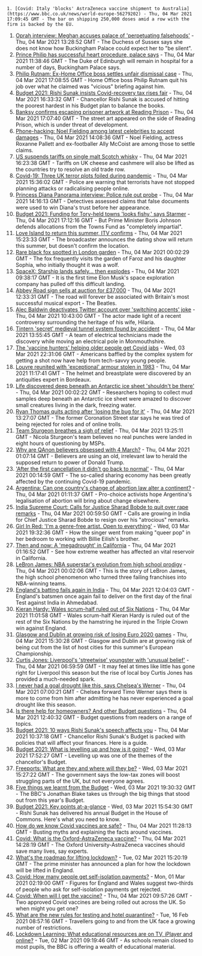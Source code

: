 
    1. [Covid: Italy 'blocks' AstraZeneca vaccine shipment to Australia](https://www.bbc.co.uk/news/world-europe-56279202) - Thu, 04 Mar 2021 17:09:45 GMT - The bar on shipping 250,000 doses amid a row with the firm is backed by the EU.
1. [Oprah interview: Meghan accuses palace of 'perpetuating falsehoods'](https://www.bbc.co.uk/news/uk-56275888) - Thu, 04 Mar 2021 13:28:52 GMT - The Duchess of Sussex says she does not know how Buckingham Palace could expect her to "be silent".
1. [Prince Philip has successful heart procedure, palace says](https://www.bbc.co.uk/news/uk-56278445) - Thu, 04 Mar 2021 11:38:46 GMT - The Duke of Edinburgh will remain in hospital for a number of days, Buckingham Palace says.
1. [Philip Rutnam: Ex-Home Office boss settles unfair dismissal case](https://www.bbc.co.uk/news/uk-politics-56281781) - Thu, 04 Mar 2021 17:08:55 GMT - Home Office boss Philip Rutnam quit his job over what he claimed was "vicious" briefing against him.
1. [Budget 2021: Rishi Sunak insists Covid-recovery tax rises fair](https://www.bbc.co.uk/news/uk-politics-56274711) - Thu, 04 Mar 2021 16:33:32 GMT - Chancellor Rishi Sunak is accused of hitting the poorest hardest in his Budget plan to balance the books.
1. [Banksy confirms escaping prisoner artwork at Reading Prison](https://www.bbc.co.uk/news/uk-england-berkshire-56243680) - Thu, 04 Mar 2021 17:07:40 GMT - The street art appeared on the side of Reading Prison, which is under threat of development.
1. [Phone-hacking: Noel Fielding among latest celebrities to accept damages](https://www.bbc.co.uk/news/uk-56280368) - Thu, 04 Mar 2021 14:08:36 GMT - Noel Fielding, actress Roxanne Pallett and ex-footballer Ally McCoist are among those to settle claims.
1. [US suspends tariffs on single malt Scotch whisky](https://www.bbc.co.uk/news/business-56279525) - Thu, 04 Mar 2021 16:23:38 GMT - Tariffs on UK cheese and cashmere will also be lifted as the countries try to resolve an old trade row.
1. [Covid-19: Three UK terror plots foiled during pandemic](https://www.bbc.co.uk/news/uk-56277800) - Thu, 04 Mar 2021 15:36:02 GMT - Police are warning that terrorists have not stopped planning attacks or radicalising people online.
1. [Princess Diana Panorama interview: Police rule out probe](https://www.bbc.co.uk/news/uk-56281694) - Thu, 04 Mar 2021 14:16:13 GMT - Detectives assessed claims that false documents were used to win Diana's trust before her appearance.
1. [Budget 2021: Funding for Tory-held towns 'looks fishy,' says Starmer](https://www.bbc.co.uk/news/uk-politics-56281774) - Thu, 04 Mar 2021 17:12:16 GMT - But Prime Minister Boris Johnson defends allocations from the Towns Fund as "completely impartial".
1. [Love Island to return this summer, ITV confirms](https://www.bbc.co.uk/news/entertainment-arts-56277850) - Thu, 04 Mar 2021 15:23:33 GMT - The broadcaster announces the dating show will return this summer, but doesn't confirm the location.
1. [Rare black fox spotted in London garden](https://www.bbc.co.uk/news/uk-england-london-56266743) - Thu, 04 Mar 2021 00:02:29 GMT - The fox frequently visits the garden of Faroz and his daughter Sophia, who initially thought it was a wolf.
1. [SpaceX: Starship lands safely... then explodes](https://www.bbc.co.uk/news/science-environment-56275483) - Thu, 04 Mar 2021 09:38:17 GMT - It is the first time Elon Musk's space exploration company has pulled off this difficult landing.
1. [Abbey Road sign sells at auction for £37,000](https://www.bbc.co.uk/news/uk-england-london-56280104) - Thu, 04 Mar 2021 12:33:31 GMT - The road will forever be associated with Britain's most successful musical export - The Beatles.
1. [Alec Baldwin deactivates Twitter account over 'switching accents' joke](https://www.bbc.co.uk/news/entertainment-arts-56277845) - Thu, 04 Mar 2021 10:43:00 GMT - The actor made light of a recent controversy surrounding the heritage of his wife, Hilaria.
1. [Tintern 'secret' medieval tunnel system found by accident](https://www.bbc.co.uk/news/uk-wales-56281726) - Thu, 04 Mar 2021 13:55:45 GMT - A team of electrical technicians made the discovery while moving an electrical pole in Monmouthshire.
1. [The 'vaccine hunters' helping older people get Covid jabs](https://www.bbc.co.uk/news/world-us-canada-56270333) - Wed, 03 Mar 2021 22:31:06 GMT - Americans baffled by the complex system for getting a shot now have help from tech-savvy young people.
1. [Louvre reunited with 'exceptional' armour stolen in 1983](https://www.bbc.co.uk/news/world-europe-56277325) - Thu, 04 Mar 2021 11:17:41 GMT - The helmet and breastplate were discovered by an antiquities expert in Bordeaux.
1. [Life discovered deep beneath an Antarctic ice sheet 'shouldn't be there'](https://www.bbc.co.uk/news/science-environment-56268439) - Thu, 04 Mar 2021 00:02:22 GMT - Researchers hoping to collect mud samples deep beneath an Antarctic ice sheet were amazed to discover small creatures living in the dark, freezing water.
1. [Ryan Thomas quits acting after 'losing the bug for it'](https://www.bbc.co.uk/news/entertainment-arts-56278135) - Thu, 04 Mar 2021 13:27:07 GMT - The former Coronation Street star says he was tired of being rejected for roles and of online trolls.
1. [Team Sturgeon breathes a sigh of relief](https://www.bbc.co.uk/news/uk-scotland-scotland-politics-56281854) - Thu, 04 Mar 2021 13:25:11 GMT - Nicola Sturgeon's team believes no real punches were landed in eight hours of questioning by MSPs.
1. [Why are QAnon believers obsessed with 4 March?](https://www.bbc.co.uk/news/blogs-trending-56260345) - Thu, 04 Mar 2021 01:07:14 GMT - Believers are using an old, irrelevant law to herald the supposed return to power of Donald Trump.
1. ['After the first cancellation it didn't go back to normal'](https://www.bbc.co.uk/news/business-56209011) - Thu, 04 Mar 2021 00:14:59 GMT - The so-called sharing economy has been greatly affected by the continuing Covid-19 pandemic.
1. [Argentina: Can one country's change of abortion law alter a continent?](https://www.bbc.co.uk/news/world-latin-america-56098334) - Thu, 04 Mar 2021 01:11:37 GMT - Pro-choice activists hope Argentina's legalisation of abortion will bring about change elsewhere.
1. [India Supreme Court: Calls for Justice Sharad Bobde to quit over rape remarks](https://www.bbc.co.uk/news/world-asia-india-56263990) - Thu, 04 Mar 2021 00:59:50 GMT - Calls are growing in India for Chief Justice Sharad Bobde to resign over his "atrocious" remarks.
1. [Girl In Red: 'I'm a genre-free artist. Open to everything'](https://www.bbc.co.uk/news/entertainment-arts-56040643) - Wed, 03 Mar 2021 19:32:36 GMT - How the singer went from making "queer pop" in her bedroom to working with Billie Eilish's brother.
1. [Then and now: A 'megadrought' in California](https://www.bbc.co.uk/news/science-environment-56225862) - Thu, 04 Mar 2021 01:16:52 GMT - See how extreme weather has affected an vital reservoir in California.
1. [LeBron James: NBA superstar's evolution from high school prodigy](https://www.bbc.co.uk/sport/basketball/56186430) - Thu, 04 Mar 2021 00:02:06 GMT - This is the story of LeBron James, the high school phenomenon who turned three failing franchises into NBA-winning teams.
1. [England's batting fails again in India](https://www.bbc.co.uk/sport/cricket/56276081) - Thu, 04 Mar 2021 12:04:03 GMT - England's batsmen once again fail to deliver on the first day of the final Test against India in Ahmedabad.
1. [Kieran Hardy: Wales scrum-half ruled out of Six Nations](https://www.bbc.co.uk/sport/rugby-union/56253138) - Thu, 04 Mar 2021 11:01:58 GMT - Wales scrum-half Kieran Hardy is ruled out of the rest of the Six Nations by the hamstring he injured in the Triple Crown win against England.
1. [Glasgow and Dublin at growing risk of losing Euro 2020 games](https://www.bbc.co.uk/sport/football/56250120) - Thu, 04 Mar 2021 15:30:28 GMT - Glasgow and Dublin are at growing risk of being cut from the list of host cities for this summer's European Championship.
1. [Curtis Jones: Liverpool's 'streetwise' youngster with 'unusual belief'](https://www.bbc.co.uk/sport/football/56239474) - Thu, 04 Mar 2021 06:59:59 GMT - It may feel at times like little has gone right for Liverpool this season but the rise of local boy Curtis Jones has provided a much-needed spark.
1. [I never had a goal drought like this, says Chelsea's Werner](https://www.bbc.co.uk/sport/football/56269757) - Thu, 04 Mar 2021 07:00:21 GMT - Chelsea forward Timo Werner says there is more to come from him after admitting he has never experienced a goal drought like this season.
1. [Is there help for homeowners? And other Budget questions](https://www.bbc.co.uk/news/explainers-56280035) - Thu, 04 Mar 2021 12:40:32 GMT - Budget questions from readers on a range of topics.
1. [Budget 2021: 10 ways Rishi Sunak's speech affects you](https://www.bbc.co.uk/news/business-56263581) - Thu, 04 Mar 2021 10:37:18 GMT - Chancellor Rishi Sunak's Budget is packed with policies that will affect your finances. Here is a guide.
1. [Budget 2021: What is levelling up and how is it going?](https://www.bbc.co.uk/news/56238260) - Wed, 03 Mar 2021 17:52:27 GMT - Levelling up was one of the themes of the chancellor's Budget.
1. [Freeports: What are they and where will they be?](https://www.bbc.co.uk/news/uk-politics-55819489) - Wed, 03 Mar 2021 15:27:22 GMT - The government says the low-tax zones will boost struggling parts of the UK, but not everyone agrees.
1. [Five things we learnt from the Budget](https://www.bbc.co.uk/news/uk-politics-56272840) - Wed, 03 Mar 2021 19:30:32 GMT - The BBC's Jonathan Blake takes us through the big things that stood out from this year's Budget.
1. [Budget 2021: Key points at-a-glance](https://www.bbc.co.uk/news/uk-politics-56266773) - Wed, 03 Mar 2021 15:54:30 GMT - Rishi Sunak has delivered his annual Budget in the House of Commons. Here's what you need to know.
1. [How do we know Covid vaccines are safe?](https://www.bbc.co.uk/news/health-55056016) - Thu, 04 Mar 2021 11:28:13 GMT - Busting myths and explaining the facts around vaccines.
1. [Covid: What is the Oxford-AstraZeneca vaccine?](https://www.bbc.co.uk/news/health-55302595) - Thu, 04 Mar 2021 14:28:19 GMT - The Oxford University-AstraZeneca vaccines should save many lives, say experts.
1. [What's the roadmap for lifting lockdown?](https://www.bbc.co.uk/news/explainers-52530518) - Tue, 02 Mar 2021 15:20:19 GMT - The prime minister has announced a plan for how the lockdown will be lifted in England.
1. [Covid: How many people get self-isolation payments?](https://www.bbc.co.uk/news/56201754) - Mon, 01 Mar 2021 02:19:00 GMT - Figures for England and Wales suggest two-thirds of people who ask for self-isolation payments get rejected.
1. [Covid: When will I get the vaccine?](https://www.bbc.co.uk/news/health-55045639) - Thu, 04 Mar 2021 09:57:26 GMT - Two approved Covid vaccines are being rolled out across the UK. So when might you get one?
1. [What are the new rules for testing and hotel quarantine?](https://www.bbc.co.uk/news/explainers-52544307) - Tue, 16 Feb 2021 08:57:16 GMT - Travellers going to and from the UK face a growing number of restrictions.
1. [Lockdown Learning: What educational resources are on TV, iPlayer and online?](https://www.bbc.co.uk/news/education-55591821) - Tue, 02 Mar 2021 09:19:46 GMT - As schools remain closed to most pupils, the BBC is offering a wealth of educational material.

